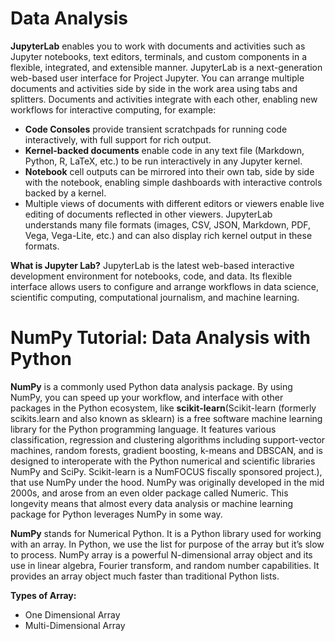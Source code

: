 # Data Analysis
**JupyterLab** enables you to work with documents and activities such as Jupyter notebooks, text editors, terminals, and custom components in a flexible, integrated, and extensible manner. JupyterLab is a next-generation web-based user interface for Project Jupyter.
You can arrange multiple documents and activities side by side in the work area using tabs and splitters. Documents and activities integrate with each other, enabling new workflows for interactive computing, for example:
- **Code Consoles** provide transient scratchpads for running code interactively, with full support for rich output.
- **Kernel-backed documents** enable code in any text file (Markdown, Python, R, LaTeX, etc.) to be run interactively in any Jupyter kernel.
- **Notebook** cell outputs can be mirrored into their own tab, side by side with the notebook, enabling simple dashboards with interactive controls backed by a kernel.
- Multiple views of documents with different editors or viewers enable live editing of documents reflected in other viewers.
JupyterLab understands many file formats (images, CSV, JSON, Markdown, PDF, Vega, Vega-Lite, etc.) and can also display rich kernel output in these formats.

**What is Jupyter Lab?**
JupyterLab is the latest web-based interactive development environment for notebooks, code, and data. Its flexible interface allows users to configure and arrange workflows in data science, scientific computing, computational journalism, and machine learning.

# NumPy Tutorial: Data Analysis with Python
**NumPy** is a commonly used Python data analysis package. By using NumPy, you can speed up your workflow, and interface with other packages in the Python ecosystem, like **scikit-learn**(Scikit-learn (formerly scikits.learn and also known as sklearn) is a free software machine learning library for the Python programming language. It features various classification, regression and clustering algorithms including support-vector machines, random forests, gradient boosting, k-means and DBSCAN, and is designed to interoperate with the Python numerical and scientific libraries NumPy and SciPy. Scikit-learn is a NumFOCUS fiscally sponsored project.), that use NumPy under the hood. NumPy was originally developed in the mid 2000s, and arose from an even older package called Numeric. This longevity means that almost every data analysis or machine learning package for Python leverages NumPy in some way.

**NumPy** stands for Numerical Python. It is a Python library used for working with an array. In Python, we use the list for purpose of the array but it’s slow to process. NumPy array is a powerful N-dimensional array object and its use in linear algebra, Fourier transform, and random number capabilities. It provides an array object much faster than traditional Python lists.

**Types of Array:**
- One Dimensional Array
- Multi-Dimensional Array